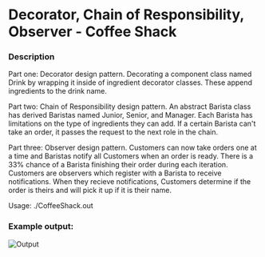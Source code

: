# Decorator, Chain of Responsibility, Observer - Coffee Shack
### Description
Part one: Decorator design pattern. Decorating a component class named Drink by wrapping it inside of ingredient decorator classes. These append ingredients to the drink name.

Part two: Chain of Responsibility design pattern. An abstract Barista class has derived Baristas named Junior, Senior, and Manager. Each Barista has limitations on the type
of ingredients they can add. If a certain Barista can't take an order, it passes the request to the next role in the chain.

Part three: Observer design pattern. Customers can now take orders one at a time and Baristas notify all Customers when an order is ready. There is a 33% chance of a Barista
finishing their order during each iteration. Customers are observers which register with a Barista to receive notifications. When they recieve notifications, Customers
determine if the order is theirs and will pick it up if it is their name.

Usage: ./CoffeeShack.out

### Example output:

![Output](https://i.imgur.com/UTe6RMA.png)
